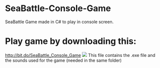 # SeaBattle-Console-Game
SeaBattle Game made in C# to play in console screen.

# Play game by downloading this:
http://bit.do/SeaBattle_Console_Game
![](https://github.com/godofsound/SeaBattle-Console-Game/blob/master/SeaBattle_Console_Game.png)
This file contains the .exe file and the sounds used for the game (needed in the same folder)
